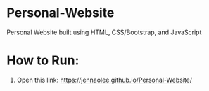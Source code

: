 # Personal-Website
Personal Website built using HTML, CSS/Bootstrap, and JavaScript

# How to Run:
1. Open this link: https://jennaolee.github.io/Personal-Website/ 